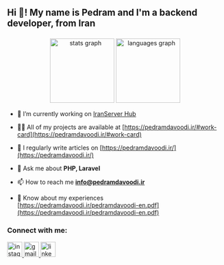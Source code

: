 <h2 align="left">Hi 👋! My name is Pedram and I'm a backend developer, from Iran</h2>

###

<div align="center">
  <img src="https://github-readme-stats.vercel.app/api?username=pedram-davoodi&hide_title=false&hide_rank=false&show_icons=true&include_all_commits=true&count_private=true&disable_animations=false&theme=dracula&locale=en&hide_border=false" height="150" alt="stats graph"  />
  <img src="https://github-readme-stats.vercel.app/api/top-langs?username=pedram-davoodi&locale=en&hide_title=false&layout=compact&card_width=320&langs_count=5&theme=dracula&hide_border=false" height="150" alt="languages graph"  />
</div>

- 🔭 I’m currently working on [IranServer Hub](https://hub.iranserver.com/)

- 👨‍💻 All of my projects are available at [https://pedramdavoodi.ir/#work-card](https://pedramdavoodi.ir/#work-card)

- 📝 I regularly write articles on [https://pedramdavoodi.ir/](https://pedramdavoodi.ir/)

- 💬 Ask me about **PHP, Laravel**

- 📫 How to reach me **info@pedramdavoodi.ir**

- 📄 Know about my experiences [https://pedramdavoodi.ir/pedramdavoodi-en.pdf](https://pedramdavoodi.ir/pedramdavoodi-en.pdf)

###
<h3 align="left">Connect with me:</h3>

<div align="left">
  <a target="_blank" href="https://instagram.com/pedramdavoodi.ir/">
    <img src="https://img.shields.io/static/v1?message=Instagram&logo=instagram&label=&color=E4405F&logoColor=white&labelColor=&style=for-the-badge" height="35" alt="instagram logo"  />
  </a>
  <a href="mailto://pedramdavoodi1376@gmail.com">
    <img src="https://img.shields.io/static/v1?message=Gmail&logo=gmail&label=&color=D14836&logoColor=white&labelColor=&style=for-the-badge" height="35" alt="gmail logo"  />
  </a>
  <a href="https://www.linkedin.com/in/pedram-davoodi-96435614b/">
    <img src="https://img.shields.io/static/v1?message=LinkedIn&logo=linkedin&label=&color=0077B5&logoColor=white&labelColor=&style=for-the-badge" height="35" alt="linkedin logo"  />
  </a>
</div>
